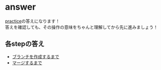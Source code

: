 # answer

[practice](/public/docs/lesson/practice/README.md)の答えになります！  
答えを確認しても、その操作の意味をちゃんと理解してから先に進みましょう！

## 各stepの答え

- [ブランチを作成するまで](./step01/untilCreateBranch.md)
- [マージするまで](./step02/untilMerge.md)
